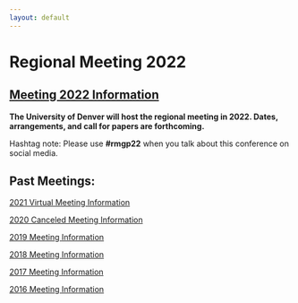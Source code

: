 ```yaml
---
layout: default
---
```


# Regional Meeting 2022

## [Meeting 2022 Information](https://iliff.github.io/rmgp/meeting_2022.html)

**The University of Denver will host the regional meeting in 2022. Dates, arrangements, and call for papers are forthcoming.**

Hashtag note: Please use **#rmgp22** when you talk about this conference on social media. 

## Past Meetings: 

[2021 Virtual Meeting Information](https://iliff.github.io/rmgp/meeting_2021.html)

[2020 Canceled Meeting Information](https://iliff.github.io/rmgp/meeting_2020.html)

[2019 Meeting Information](https://iliff.github.io/rmgp/meeting_2019.html)

[2018 Meeting Information](https://religion.byu.edu/rmgp)

[2017 Meeting Information](https://iliff.github.io/rmgp/meeting_2017.html)

[2016 Meeting Information](https://iliff.github.io/rmgp/meeting_2016.html)
